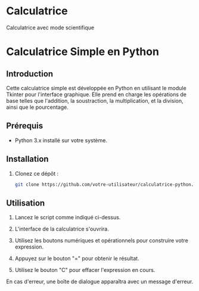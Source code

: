 # Calculatrice
Calculatrice avec mode scientifique 


# Calculatrice Simple en Python

## Introduction

Cette calculatrice simple est développée en Python en utilisant le module Tkinter pour l'interface graphique. Elle prend en charge les opérations de base telles que l'addition, la soustraction, la multiplication, et la division, ainsi que le pourcentage.

## Prérequis

- Python 3.x installé sur votre système.

## Installation

1. Clonez ce dépôt :

   ```bash
   git clone https://github.com/votre-utilisateur/calculatrice-python.git

## Utilisation

1. Lancez le script comme indiqué ci-dessus.

2. L'interface de la calculatrice s'ouvrira.

3. Utilisez les boutons numériques et opérationnels pour construire votre expression.

4. Appuyez sur le bouton "=" pour obtenir le résultat.

5. Utilisez le bouton "C" pour effacer l'expression en cours.

En cas d'erreur, une boîte de dialogue apparaîtra avec un message d'erreur.
